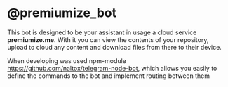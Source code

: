# @premiumize_bot

This bot is designed to be your assistant in usage a cloud service <b>premiumize.me</b>.
With it you can view the contents of your repository, upload to cloud any content and download files from there to their device.


When developing was used npm-module https://github.com/naltox/telegram-node-bot, which allows you easily to define the commands to the bot and implement routing between them
